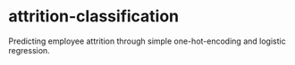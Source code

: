 # attrition-classification
Predicting employee attrition through simple one-hot-encoding and logistic regression.
